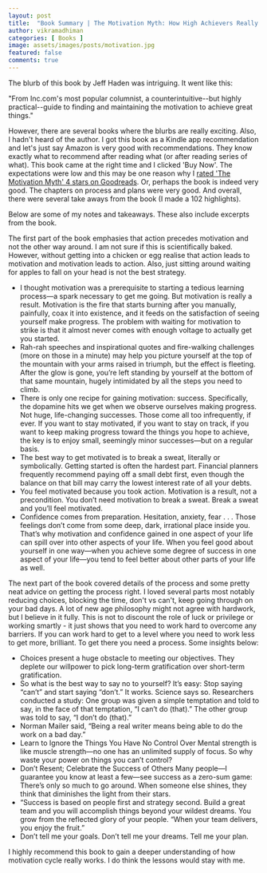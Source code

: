 ```yaml
---
layout: post
title:  "Book Summary | The Motivation Myth: How High Achievers Really Set Themselves Up to Win"
author: vikramadhiman
categories: [ Books ]
image: assets/images/posts/motivation.jpg
featured: false
comments: true
---
```

The blurb of this book by Jeff Haden was intriguing. It went like this:

"From Inc.com's most popular columnist, a counterintuitive--but highly practical--guide to finding and maintaining the motivation to achieve great things."

However, there are several books where the blurbs are really exciting. Also, I hadn't heard of the author. I got this book as a Kindle app recommendation and let's just say Amazon is very good with recommendations. They know exactly what to recommend after reading what (or after reading series of what). This book came at the right time and I clicked 'Buy Now'. The expectations were low and this may be one reason why I <a href="https://www.goodreads.com/review/show/3476094429" target="_blank">rated 'The Motivation Myth' 4 stars on Goodreads</a>. Or, perhaps the book is indeed very good. The chapters on process and plans were very good. And overall, there were several take aways from the book (I made a 102 highlights).

Below are some of my notes and takeaways. These also include excerpts from the book.

The first part of the book emphasies that action precedes motivation and not the other way around. I am not sure if this is scientifically baked. However, without getting into a chicken or egg realise that action leads to motivation and motivation leads to action. Also, just sitting around waiting for apples to fall on your head is not the best strategy.
<ul>
	<li>I thought motivation was a prerequisite to starting a tedious learning process—a spark necessary to get me going. But motivation is really a result. Motivation is the fire that starts burning after you manually, painfully, coax it into existence, and it feeds on the satisfaction of seeing yourself make progress. The problem with waiting for motivation to strike is that it almost never comes with enough voltage to actually get you started.</li>
	<li>Rah-rah speeches and inspirational quotes and fire-walking challenges (more on those in a minute) may help you picture yourself at the top of the mountain with your arms raised in triumph, but the effect is fleeting. After the glow is gone, you’re left standing by yourself at the bottom of that same mountain, hugely intimidated by all the steps you need to climb.</li>
	<li>There is only one recipe for gaining motivation: success. Specifically, the dopamine hits we get when we observe ourselves making progress. Not huge, life-changing successes. Those come all too infrequently, if ever. If you want to stay motivated, if you want to stay on track, if you want to keep making progress toward the things you hope to achieve, the key is to enjoy small, seemingly minor successes—but on a regular basis.</li>
	<li>The best way to get motivated is to break a sweat, literally or symbolically. Getting started is often the hardest part. Financial planners frequently recommend paying off a small debt first, even though the balance on that bill may carry the lowest interest rate of all your debts.</li>
	<li>You feel motivated because you took action. Motivation is a result, not a precondition. You don’t need motivation to break a sweat. Break a sweat and you’ll feel motivated.</li>
	<li>Confidence comes from preparation. Hesitation, anxiety, fear . . . Those feelings don’t come from some deep, dark, irrational place inside you. That’s why motivation and confidence gained in one aspect of your life can spill over into other aspects of your life. When you feel good about yourself in one way—when you achieve some degree of success in one aspect of your life—you tend to feel better about other parts of your life as well.</li>
</ul>
The next part of the book covered details of the process and some pretty neat advice on getting the process right. I loved several parts most notably reducing choices, blocking the time, don't vs can't, keep going through on your bad days. A lot of new age philosophy might not agree with hardwork, but I believe in it fully. This is not to discount the role of luck or privilege or working smartly - it just shows that you need to work hard to overcome any barriers. If you can work hard to get to a level where you need to work less to get more, brilliant. To get there you need a process. Some insights below:
<ul>
	<li>Choices present a huge obstacle to meeting our objectives. They deplete our willpower to pick long-term gratification over short-term gratification.</li>
	<li>So what is the best way to say no to yourself? It’s easy: Stop saying “can’t” and start saying “don’t.” It works. Science says so. Researchers conducted a study: One group was given a simple temptation and told to say, in the face of that temptation, “I can’t do (that).” The other group was told to say, “I don’t do (that).”</li>
	<li>Norman Mailer said, “Being a real writer means being able to do the work on a bad day.”</li>
	<li>Learn to Ignore the Things You Have No Control Over Mental strength is like muscle strength—no one has an unlimited supply of focus. So why waste your power on things you can’t control?</li>
	<li>Don’t Resent; Celebrate the Success of Others Many people—I guarantee you know at least a few—see success as a zero-sum game: There’s only so much to go around. When someone else shines, they think that diminishes the light from their stars.</li>
	<li>“Success is based on people first and strategy second. Build a great team and you will accomplish things beyond your wildest dreams. You grow from the reflected glory of your people. “When your team delivers, you enjoy the fruit.”</li>
	<li>Don’t tell me your goals. Don’t tell me your dreams. Tell me your plan.</li>
</ul>

I highly recommend this book to gain a deeper understanding of how motivation cycle really works. I do think the lessons would stay with me. 


